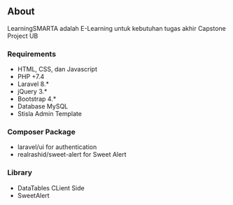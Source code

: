 ## About
LearningSMARTA adalah E-Learning untuk kebutuhan tugas akhir Capstone Project UB

### Requirements
- HTML, CSS, dan Javascript
- PHP +7.4
- Laravel 8.*
- jQuery 3.*
- Bootstrap 4.*
- Database MySQL
- Stisla Admin Template

### Composer Package
- laravel/ui for authentication
- realrashid/sweet-alert for Sweet Alert

### Library
- DataTables CLient Side
- SweetAlert

